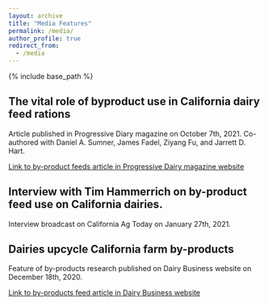 ```yaml
---
layout: archive
title: "Media Features"
permalink: /media/
author_profile: true
redirect_from:
  - /media
---
```


{% include base_path %}


## The vital role of byproduct use in California dairy feed rations

Article published in Progressive Diary magazine on October 7th, 2021. Co-authored with Daniel A. Sumner, James Fadel, Ziyang Fu, and Jarrett D. Hart.

[Link to by-product feeds article in Progressive Dairy magazine website](https://www.agproud.com/articles/54889-the-vital-role-of-byproduct-use-in-california-dairy-feed-rations?v=preview)

## Interview with Tim Hammerrich on by-product feed use on California dairies. 

Interview broadcast on California Ag Today on January 27th, 2021.


## Dairies upcycle California farm by-products

Feature of by-products research published on Dairy Business website on December 18th, 2020.

[Link to by-products feed article in Dairy Business website](https://www.dairybusiness.com/dairies-upcycle-california-farm-by-products/)



